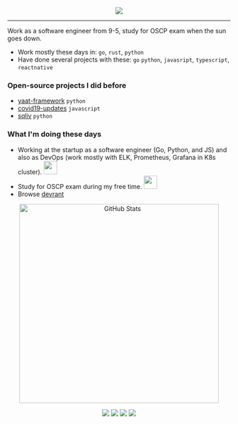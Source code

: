<p align="center">
  <img src="https://media.giphy.com/media/WKdWA04KRn58A/giphy.gif">
</p>

---

Work as a software engineer from 9-5, study for OSCP exam when the sun goes down.

- Work mostly these days in: `go`, `rust`, `python`
- Have done several projects with these: `go` `python`, `javasript`, `typescript`, `reactnative`

### Open-source projects I did before

- [yaat-framework](https://github.com/yaat-project/yaat) `python`
- [covid19-updates](https://github.com/the-robot/covid19-updates) `javascript`
- [sqliv](https://github.com/the-robot/sqliv) `python`

### What I'm doing these days

- Working at the startup as a software engineer (Go, Python, and JS) and also as DevOps (work mostly with ELK, Prometheus, Grafana in K8s cluster). <img src="https://media.giphy.com/media/WUlplcMpOCEmTGBtBW/giphy.gif" width="30"> 
- Study for OSCP exam during my free time. <img src="https://media4.giphy.com/media/j2MdR1QwTi7iX6l3sd/giphy.gif" width="30">
- Browse [devrant](https://devrant.com)

<p align="center"><img src="https://github-readme-stats.vercel.app/api?username=the-robot&amp;show_icons=true&theme=tokyonight" alt="GitHub Stats" width="450"></p>
<p align="center">
  <a href="https://github.com/the-robot"><img src="https://img.shields.io/github/followers/the-robot?color=%2365B57B&logoColor=65B57B&logo=github&style=for-the-badge"></a>
  <a href="https://leetcode.com/the-robot/"><img src="https://img.shields.io/badge/dynamic/json?style=for-the-badge&labelColor=black&color=%23ffa116&label=Solved&query=solved&url=https%3A%2F%2Fleetcode-badge.vercel.app%2Fapi%2Fusers%2Fthe-robot&logo=leetcode&logoColor=yellow"/></a>
    <a href="https://keybase.io/0x06"><img src="https://img.shields.io/badge/💬 Keybase-0x06-gray.svg?colorA=F6E7D8&colorB=F68989&style=for-the-badge"/></a>
  <a href="mailto:contact@khant.dev"><img src="https://img.shields.io/badge/📩 Email-contact%40khant.dev-gray.svg?colorA=F0F0F0&colorB=3E497A&style=for-the-badge"/></a>
</p>
